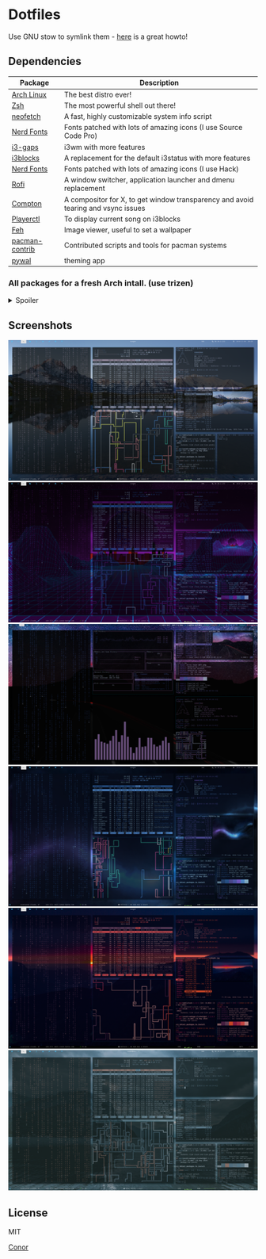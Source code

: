 # Dotfiles



Use GNU stow to symlink them - [here](http://brandon.invergo.net/news/2012-05-26-using-gnu-stow-to-manage-your-dotfiles.html) is a great howto!


## Dependencies


| Package                                                  | Description                                                      |
|----------------------------------------------------------|------------------------------------------------------------------|
| [Arch Linux](https://www.archlinux.org/)                 | The best distro ever!                                            |
| [Zsh](https://github.com/zsh-users/zsh)                  | The most powerful shell out there!                               |
| [neofetch](https://github.com/dylanaraps/neofetch)       | A fast, highly customizable system info script                   |
| [Nerd Fonts](https://github.com/ryanoasis/nerd-fonts)    | Fonts patched with lots of amazing icons (I use Source Code Pro) |
| [i3-gaps](https://github.com/Airblader/i3)                                | i3wm with more features                                                           |
| [i3blocks](https://github.com/vivien/i3blocks)                            | A replacement for the default i3status with more features                         |
| [Nerd Fonts](https://github.com/ryanoasis/nerd-fonts)                     | Fonts patched with lots of amazing icons (I use Hack)                  |
| [Rofi](https://github.com/DaveDavenport/rofi)                             | A window switcher, application launcher and dmenu replacement                     |
| [Compton](https://github.com/chjj/compton)                                | A compositor for X, to get window transparency and avoid tearing and vsync issues |
| [Playerctl](https://github.com/acrisci/playerctl)                         | To display current song on i3blocks                                               |
| [Feh](https://github.com/derf/feh)                                        | Image viewer, useful to set a wallpaper                                           |
| [pacman-contrib](https://www.archlinux.org/packages/?name=pacman-contrib) | Contributed scripts and tools for pacman systems                                  |
| [pywal](https://github.com/dylanaraps/pywal) | theming app                                  |

### All packages for a fresh Arch intall. (use trizen)

<details><summary>Spoiler</summary>
<p>
acl
adwaita-icon-theme
alpm_octopi_utils
alsa-lib
alsa-plugins
alsa-utils
amd-ucode
aom
apm
archlinux-keyring
argon2
artwiz-fonts
asciidoc
aspell
at-spi2-atk
at-spi2-core
atk
atkmm
atom
attr
audit
autoconf
autofs
automake
avahi
babl
bash
bash-completion
bc
bind-tools
binutils
bison
blas
bleachbit
bluez
bluez-libs
boost-libs
brotli
btrfs-progs
bubblewrap
bzip2
c-ares
ca-certificates
ca-certificates-mozilla
ca-certificates-utils
cairo
cairomm
cantarell-fonts
cava
ccid
check
clucene
colord
compton
confuse
coreutils
cracklib
cronie
cryptsetup
cups
cups-filters
cups-pdf
curl
db
dbus
dbus-glib
dconf
desktop-file-utils
device-mapper
dhcpcd
dialog
diffutils
dmidecode
dnssec-anchors
docbook-xml
docbook-xsl
dosfstools
double-conversion
e2fsprogs
efibootmgr
efivar
electron
enchant
evolution
evolution-data-server
exfat-utils
exiv2
expat
fakeroot
feh
ffmpeg
fftw
file
filesystem
findutils
firefox
flac
flex
font-bh-ttf
font-bitstream-speedo
fontconfig
freetype2
fribidi
fuse-common
fuse2
fuse3
fuseiso
gawk
gc
gcc
gcc-libs
gcr
gd
gdbm
gdk-pixbuf2
gegl
gengetopt
geoclue2
geocode-glib
geoip
geoip-database
gettext
ghostscript
giflib
gimp
gimp-help-de
git
glib-networking
glib2
glib2-docs
glibc
glibmm
glu
gmp
gnome-autoar
gnome-desktop
gnome-online-accounts
gnupg
gnutls
gobject-introspection-runtime
gparted
gpgme
gpm
gptfdisk
graphite
graphviz
grep
groff
grub
gsettings-desktop-schemas
gsfonts
gsl
gsm
gst-plugins-base-libs
gstreamer
gtk-doc
gtk-engine-murrine
gtk-engines
gtk-update-icon-cache
gtk2
gtk3
gtkmm
gtkspell
gtkspell3
gts
guile
gzip
harfbuzz
harfbuzz-icu
haveged
help2man
hicolor-icon-theme
hidapi
hspell
http-parser
hunspell
hunspell-en_US
hwids
hyphen
i3-gaps
i3blocks
i3lock
i3lock-fancy-rapid-git
i3status
iana-etc
icu
ijs
ilmbase
imagemagick
imlib2
inetutils
iniparser
inkscape
intel-tbb
intel-ucode
iproute2
iptables
iputils
iso-codes
jack
jansson
jasper
jbig2dec
jfsutils
js52
json-c
json-glib
kbd
keyutils
kmod
krb5
l-smash
lame
lapack
lcms2
ldns
lensfun
less
libabw
libaio
libarchive
libass
libassuan
libasyncns
libatomic_ops
libavc1394
libbluray
libcanberra
libcap
libcap-ng
libcdr
libcmis
libconfig
libcroco
libcryptui
libcups
libdaemon
libdatrie
libde265
libdrm
libe-book
libedit
libelf
libepoxy
libepubgen
libetonyek
libev
libevdev
libevent
libexif
libexttextcat
libffi
libfontenc
libfreehand
libgcrypt
libgdata
libgexiv2
libglade
libglvnd
libgpg-error
libgsf
libgudev
libgusb
libgweather
libheif
libibus
libical
libice
libid3tag
libidn
libidn2
libiec61883
libinput
libixion
libjpeg-turbo
libkeybinder3
libksba
liblangtag
libldap
liblouis
liblqr
libmagick
libmagick6
libmm-glib
libmng
libmnl
libmodplug
libmpc
libmspub
libmwaw
libmypaint
libndp
libnewt
libnftnl
libnghttp2
libnl
libnm
libnm-glib
libnotify
libnsl
libnumbertext
liboauth
libodfgen
libogg
libomxil-bellagio
liborcus
libpagemaker
libpaper
libpcap
libpciaccess
libpgm
libphonenumber
libpipeline
libpng
libproxy
libpsl
libpst
libpulse
libqxp
libraqm
libraw
libraw1394
libreoffice-fresh
libreoffice-fresh-de
librevenge
librsvg
libsamplerate
libsasl
libsass
libseccomp
libsecret
libsigc++
libsm
libsndfile
libsodium
libsoup
libsoxr
libspiro
libssh
libssh2
libstaroffice
libsystemd
libtasn1
libteam
libthai
libtheora
libtiff
libtirpc
libtommath
libtool
libu2f-host
libu2f-server
libunistring
libunwind
libusb
libutil-linux
libuv
libva
libvdpau
libvisio
libvoikko
libvorbis
libvpx
libwacom
libwebp
libwmf
libwpd
libwpg
libwps
libx11
libxau
libxaw
libxcb
libxcomposite
libxcursor
libxdamage
libxdg-basedir
libxdmcp
libxext
libxfixes
libxfont2
libxft
libxi
libxinerama
libxkbcommon
libxkbcommon-x11
libxkbfile
libxml2
libxmu
libxpm
libxrandr
libxrender
libxshmfence
libxslt
libxss
libxt
libxtst
libxv
libxvmc
libxxf86vm
libytnef
libzmf
licenses
linux
linux-api-headers
linux-firmware
linux-headers
llvm-libs
lm_sensors
lmdb
logrotate
lpsolve
lsof
lua
lua52
lvm2
lxappearance
lz4
lzo
m4
mailcap
make
man-db
man-pages
mdadm
mesa
metis
minizip
mkinitcpio
mkinitcpio-busybox
mozilla-common
mpfr
mtdev
mypaint-brushes
nano
ncurses
neofetch
neon
nerd-fonts-hack
nerd-fonts-source-code-pro
netctl
nettle
networkmanager
nmap
node-gyp
nodejs
npm
npth
nspr
nss
ntfs-3g
octopi
oomox
opencore-amr
openexr
openjpeg2
openresolv
openssh
openssl
openssl-1.0
optipng
opus
orc
os-prober
p11-kit
p7zip
pacman
pacman-contrib
pacman-mirrorlist
pacutils
pam
pam_u2f
pambase
pango
pangomm
papirus-icon-theme
parallel
parted
patch
pciutils
pcre
pcre2
pcsclite
perl
perl-data-dump
perl-encode-locale
perl-error
perl-file-listing
perl-html-parser
perl-html-tagset
perl-http-cookies
perl-http-daemon
perl-http-date
perl-http-message
perl-http-negotiate
perl-io-html
perl-io-socket-ssl
perl-json
perl-libwww
perl-locale-gettext
perl-log-message
perl-log-message-simple
perl-lwp-mediatypes
perl-lwp-protocol-https
perl-mailtools
perl-net-http
perl-net-ssleay
perl-term-readline-gnu
perl-term-ui
perl-timedate
perl-try-tiny
perl-uri
perl-www-robotrules
pinentry
pipes.sh
pixman
pkgconf
pkgfile
playerctl
polkit
poppler
poppler-data
poppler-glib
popt
potrace
procps-ng
protobuf
psmisc
pulseaudio
pulseaudio-alsa
pulseaudio-bluetooth
pulseaudio-equalizer
pygobject-devel
pygobject2-devel
pygtk
pyqt5-common
python
python-anytree
python-appdirs
python-asn1crypto
python-cffi
python-click
python-colorama
python-cryptography
python-dbus
python-dbus-common
python-decorator
python-fido2
python-gobject
python-idna
python-lxml
python-packaging
python-pillow
python-ply
python-psutil
python-pycparser
python-pygments
python-pyopenssl
python-pyotherside
python-pyparsing
python-pyqt5
python-pyscard
python-pyte
python-pyusb
python-pywal
python-setuptools
python-sip
python-sip-pyqt5
python-six
python-wcwidth
python2
python2-cairo
python2-dbus
python2-gobject
python2-gobject2
python2-psutil
qpdf
qt5-base
qt5-declarative
qt5-quickcontrols
qt5-svg
qt5-xmlpatterns
qtermwidget
ranger
raptor
rasqal
re2
readline
redland
reiserfsprogs
rest
rofi
rsync
rtkit
run-parts
s-nail
sassc
sbc
sdl
sdl2
sdl_ttf
sed
semver
shadow
shared-mime-info
slang
snappy
sound-theme-freedesktop
source-highlight
speedtest-cli
speex
speexdsp
sqlite
startup-notification
stow
sudo
suitesparse
swig
sysfsutils
systemd
systemd-sysvcompat
tar
tdb
terminator
texinfo
thefuck
thin-provisioning-tools
traceroute
transmission-gtk
trizen
tslib
ttf-bitstream-vera
ttf-cheapskate
ttf-dejavu
ttf-fira-code
ttf-font-awesome
ttf-hack
ttf-inconsolata
ttf-liberation
tzdata
unrar
unzip
usbutils
util-linux
v4l-utils
vala
vi
vid.stab
vte-common
vte3
w3m
wayland
wayland-protocols
webkit2gtk
webrtc-audio-processing
wget
which
wireless_tools
woff2
wpa_supplicant
x264
x265
xcb-proto
xcb-util
xcb-util-cursor
xcb-util-image
xcb-util-keysyms
xcb-util-renderutil
xcb-util-wm
xcb-util-xrm
xdg-user-dirs
xdg-utils
xf86-input-elographics
xf86-input-evdev
xf86-input-keyboard
xf86-input-libinput
xf86-input-mouse
xf86-video-intel
xf86-video-vesa
xfsprogs
xkeyboard-config
xmlsec
xorg-bdftopcf
xorg-font-util
xorg-font-utils
xorg-fonts-alias
xorg-fonts-encodings
xorg-fonts-type1
xorg-mkfontdir
xorg-mkfontscale
xorg-server
xorg-server-common
xorg-setxkbmap
xorg-xauth
xorg-xinit
xorg-xkbcomp
xorg-xmodmap
xorg-xrandr
xorg-xrdb
xorg-xset
xorgproto
xvidcore
xz
yajl
yubico-c
yubico-c-client
yubico-yubioath-desktop
yubikey-manager
yubikey-personalization
zeromq
zip
zita-alsa-pcmi
zita-resampler
zlib
zsh
zstd

</p>
</details>

## Screenshots

![Alt text](/screenshots/1.png?raw=true "1")
![Alt text](/screenshots/2.png?raw=true "2")
![Alt text](/screenshots/3.png?raw=true "3")
![Alt text](/screenshots/4.png?raw=true "4")
![Alt text](/screenshots/5.png?raw=true "5")
![Alt text](/screenshots/6.png?raw=true "6")

License
----

MIT

[Conor](https://conor-burns.com)
